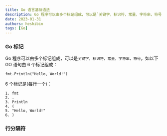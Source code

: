 ```yaml
---
title: Go 语言基础语法
description: Go 程序可以由多个标记组成，可以是`关键字，标识符，常量，字符串，符号`。如以下 GO 语句由 6 个标记组成
date: 2023-01-31
authors: heshibin
tags: [Go]
---
```


### Go 标记
Go 程序可以由多个标记组成，可以是`关键字，标识符，常量，字符串，符号`。如以下 GO 语句由 6 个标记组成：
```
fmt.Println("Hello, World!")
```
6 个标记是(每行一个)：  
```
1. fmt
2. .
3. Println
4. (
5. "Hello, World!"
6. )
```

### 行分隔符
